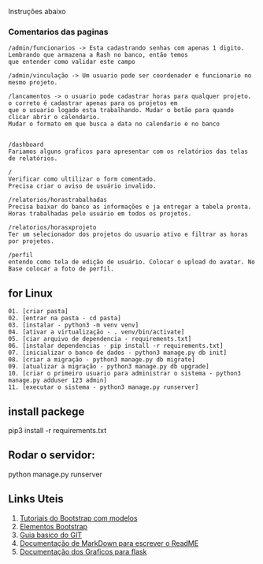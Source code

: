 Instruções abaixo
### Comentarios das paginas
```
/admin/funcionarios -> Esta cadastrando senhas com apenas 1 digito. Lembrando que armazena a Rash no banco, então temos
que entender como validar este campo

/admin/vinculação -> Um usuario pode ser coordenador e funcionario no mesmo projeto.

/lancamentos -> o usuario pode cadastrar horas para qualquer projeto. o correto é cadastrar apenas para os projetos em
que o usuario logado esta trabalhando. Mudar o botão para quando clicar abrir o calendario.
Mudar o formato em que busca a data no calendario e no banco


/dashboard
Fariamos alguns graficos para apresentar com os relatórios das telas de relatórios.

/
Verificar como ultilizar o form comentado.
Precisa criar o aviso de usuário invalido.

/relatorios/horastrabalhadas
Precisa baixar do banco as informações e ja entregar a tabela pronta. Horas trabalhadas pelo usuário em todos os projetos.

/relatorios/horasxprojeto
Ter um selecionador dos projetos do usuario ativo e filtrar as horas por projetos.

/perfil
entendo como tela de edição de usuário. Colocar o upload do avatar. No Base colocar a foto de perfil.
```

## for Linux
```
01. [criar pasta]
02. [entrar na pasta - cd pasta]
03. [instalar - python3 -m venv venv]
04. [ativar a virtualização - . venv/bin/activate]
05. [ciar arquivo de dependencia - requirements.txt]
06. [instalar dependencias - pip install -r requirements.txt]
07. [inicializar o banco de dados - python3 manage.py db init]
08. [criar a migração - python3 manage.py db migrate]
09. [atualizar a migração - python3 manage.py db upgrade]
10. [criar o primeiro usuario para administrar o sistema - python3 manage.py adduser 123 admin]
11. [executar o sistema - python3 manage.py runserver]

```
## install packege
pip3 install -r requirements.txt

## Rodar o servidor:
python manage.py runserver

## Links Uteis
1. [Tutoriais do Bootstrap com modelos](https://www.w3schools.com/bootstrap/default.asp)
2. [Elementos Bootstrap](https://getbootstrap.com/docs/3.3/components/#btn-dropdowns-sizing)
3. [Guia basico do GIT](http://rogerdudler.github.io/git-guide/index.pt_BR.html)
4. [Documentação de MarkDown para escrever o ReadME](https://github.com/adam-p/markdown-here/wiki/Markdown-Cheatsheet) 
5. [Documentação dos Graficos para flask](https://pythonspot.com/flask-and-great-looking-charts-using-chart-js/) 


